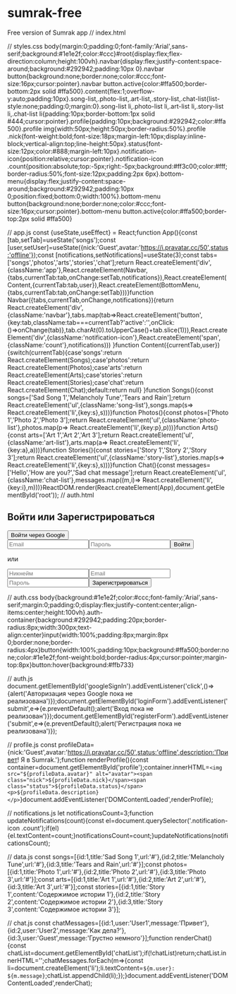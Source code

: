 # sumrak-free
Free version of Sumrak app
// index.html
<!DOCTYPE html><html lang="ru"><head><meta charset="UTF-8"><meta name="viewport" content="width=device-width, initial-scale=1.0"><title>Sumrak</title><link rel="stylesheet" href="styles.css"></head><body><div id="root"></div><script src="app.js"></script></body></html>

// styles.css
body{margin:0;padding:0;font-family:'Arial',sans-serif;background:#1e1e2f;color:#ccc}#root{display:flex;flex-direction:column;height:100vh}.navbar{display:flex;justify-content:space-around;background:#292942;padding:10px 0}.navbar button{background:none;border:none;color:#ccc;font-size:16px;cursor:pointer}.navbar button.active{color:#ffa500;border-bottom:2px solid #ffa500}.content{flex:1;overflow-y:auto;padding:10px}.song-list,.photo-list,.art-list,.story-list,.chat-list{list-style:none;padding:0;margin:0}.song-list li,.photo-list li,.art-list li,.story-list li,.chat-list li{padding:10px;border-bottom:1px solid #444;cursor:pointer}.profile{padding:10px;background:#292942;color:#ffa500}.profile img{width:50px;height:50px;border-radius:50%}.profile .nick{font-weight:bold;font-size:18px;margin-left:10px;display:inline-block;vertical-align:top;line-height:50px}.status{font-size:12px;color:#888;margin-left:10px}.notification-icon{position:relative;cursor:pointer}.notification-icon .count{position:absolute;top:-5px;right:-5px;background:#ff3c00;color:#fff;border-radius:50%;font-size:12px;padding:2px 6px}.bottom-menu{display:flex;justify-content:space-around;background:#292942;padding:10px 0;position:fixed;bottom:0;width:100%}.bottom-menu button{background:none;border:none;color:#ccc;font-size:16px;cursor:pointer}.bottom-menu button.active{color:#ffa500;border-top:2px solid #ffa500}

// app.js
const {useState,useEffect} = React;function App(){const [tab,setTab]=useState('songs');const [user,setUser]=useState({nick:'Guest',avatar:'https://i.pravatar.cc/50',status:'offline'});const [notifications,setNotifications]=useState(3);const tabs=['songs','photos','arts','stories','chat'];return React.createElement('div',{className:'app'},React.createElement(Navbar,{tabs,currentTab:tab,onChange:setTab,notifications}),React.createElement(Content,{currentTab:tab,user}),React.createElement(BottomMenu,{tabs,currentTab:tab,onChange:setTab}))}function Navbar({tabs,currentTab,onChange,notifications}){return React.createElement('div',{className:'navbar'},tabs.map(tab=>React.createElement('button',{key:tab,className:tab===currentTab?'active':'',onClick:()=>onChange(tab)},tab.charAt(0).toUpperCase()+tab.slice(1))),React.createElement('div',{className:'notification-icon'},React.createElement('span',{className:'count'},notifications))) }function Content({currentTab,user}){switch(currentTab){case'songs':return React.createElement(Songs);case'photos':return React.createElement(Photos);case'arts':return React.createElement(Arts);case'stories':return React.createElement(Stories);case'chat':return React.createElement(Chat);default:return null} }function Songs(){const songs=['Sad Song 1','Melancholy Tune','Tears and Rain'];return React.createElement('ul',{className:'song-list'},songs.map(s=>
React.createElement('li',{key:s},s)))}function Photos(){const photos=['Photo 1','Photo 2','Photo 3'];return React.createElement('ul',{className:'photo-list'},photos.map(p=>
React.createElement('li',{key:p},p)))}function Arts(){const arts=['Art 1','Art 2','Art 3'];return React.createElement('ul',{className:'art-list'},arts.map(a=>
React.createElement('li',{key:a},a)))}function Stories(){const stories=['Story 1','Story 2','Story 3'];return React.createElement('ul',{className:'story-list'},stories.map(s=>
React.createElement('li',{key:s},s)))}function Chat(){const messages=['Hello','How are you?','Sad chat message'];return React.createElement('ul',{className:'chat-list'},messages.map((m,i)=>
React.createElement('li',{key:i},m)))}ReactDOM.render(React.createElement(App),document.getElementById('root'));
// auth.html
<!DOCTYPE html><html lang="ru"><head><meta charset="UTF-8"><meta name="viewport" content="width=device-width, initial-scale=1.0"><title>Sumrak - Вход</title><link rel="stylesheet" href="auth.css"></head><body><div class="auth-container"><h2>Войти или Зарегистрироваться</h2><button id="googleSignIn">Войти через Google</button><form id="loginForm"><input type="email" placeholder="Email" required><input type="password" placeholder="Пароль" required><button type="submit">Войти</button></form><p>или</p><form id="registerForm"><input type="text" placeholder="Никнейм" required><input type="email" placeholder="Email" required><input type="password" placeholder="Пароль" required><button type="submit">Зарегистрироваться</button></form></div><script src="auth.js"></script></body></html>

// auth.css
body{background:#1e1e2f;color:#ccc;font-family:'Arial',sans-serif;margin:0;padding:0;display:flex;justify-content:center;align-items:center;height:100vh}.auth-container{background:#292942;padding:20px;border-radius:8px;width:300px;text-align:center}input{width:100%;padding:8px;margin:8px 0;border:none;border-radius:4px}button{width:100%;padding:10px;background:#ffa500;border:none;color:#1e1e2f;font-weight:bold;border-radius:4px;cursor:pointer;margin-top:8px}button:hover{background:#ffb733}

// auth.js
document.getElementById('googleSignIn').addEventListener('click',()=>{alert('Авторизация через Google пока не реализована')});document.getElementById('loginForm').addEventListener('submit',e=>{e.preventDefault();alert('Вход пока не реализован')});document.getElementById('registerForm').addEventListener('submit',e=>{e.preventDefault();alert('Регистрация пока не реализована')});

// profile.js
const profileData={nick:'Guest',avatar:'https://i.pravatar.cc/50',status:'offline',description:'Привет! Я в Sumrak.'};function renderProfile(){const container=document.getElementById('profile');container.innerHTML=`<img src="${profileData.avatar}" alt="avatar"><span class="nick">${profileData.nick}</span><span class="status">${profileData.status}</span><p>${profileData.description}</p>`}document.addEventListener('DOMContentLoaded',renderProfile);

// notifications.js
let notificationsCount=3;function updateNotifications(count){const el=document.querySelector('.notification-icon .count');if(el){el.textContent=count;}notificationsCount=count;}updateNotifications(notificationsCount);

// data.js
const songs=[{id:1,title:'Sad Song 1',url:'#'},{id:2,title:'Melancholy Tune',url:'#'},{id:3,title:'Tears and Rain',url:'#'}];const photos=[{id:1,title:'Photo 1',url:'#'},{id:2,title:'Photo 2',url:'#'},{id:3,title:'Photo 3',url:'#'}];const arts=[{id:1,title:'Art 1',url:'#'},{id:2,title:'Art 2',url:'#'},{id:3,title:'Art 3',url:'#'}];const stories=[{id:1,title:'Story 1',content:'Содержимое истории 1'},{id:2,title:'Story 2',content:'Содержимое истории 2'},{id:3,title:'Story 3',content:'Содержимое истории 3'}];

// chat.js
const chatMessages=[{id:1,user:'User1',message:'Привет'},{id:2,user:'User2',message:'Как дела?'},{id:3,user:'Guest',message:'Грустно немного'}];function renderChat(){const chatList=document.getElementById('chatList');if(!chatList)return;chatList.innerHTML='';chatMessages.forEach(m=>{const li=document.createElement('li');li.textContent=`${m.user}: ${m.message}`;chatList.appendChild(li);});}document.addEventListener('DOMContentLoaded',renderChat);
